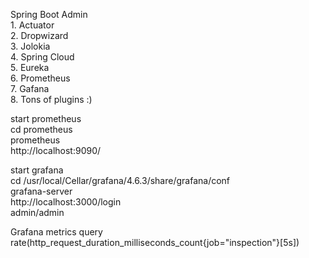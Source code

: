 Spring Boot Admin        
        1. Actuator    
        2. Dropwizard          
        3. Jolokia          
        4. Spring Cloud        
        5. Eureka          
        6. Prometheus          
        7. Gafana      
        8. Tons of plugins :)         
  
start prometheus          
    cd prometheus          
    prometheus          
    http://localhost:9090/          
  
start grafana          
    cd /usr/local/Cellar/grafana/4.6.3/share/grafana/conf          
    grafana-server          
    http://localhost:3000/login          
    admin/admin  
  
Grafana metrics query  
    rate(http_request_duration_milliseconds_count{job="inspection"}[5s])